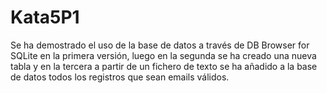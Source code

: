 # Kata5P1
Se ha demostrado el uso de la base de datos a través de DB Browser for SQLite en la primera versión, luego en la segunda se ha creado una nueva tabla y en la tercera a partir de un fichero de texto se ha añadido a la base de datos todos los registros que sean emails válidos.
